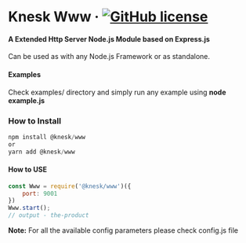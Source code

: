 # Knesk Www &middot; [![GitHub license](https://img.shields.io/badge/license-MIT-blue.svg)](https://github.com/jeoga/option/blob/master/LICENSE)

#### A Extended Http Server Node.js Module based on Express.js
Can be used as with any Node.js Framework or as standalone.

#### Examples
Check examples/ directory and simply run any example using **node example.js**

### How to Install
  ```javascript
npm install @knesk/www
or
yarn add @knesk/www
```

#### How to USE
```javascript
const Www = require('@knesk/www')({
    port: 9001
})
Www.start();
// output - the-product
```
**Note:** For all the available config parameters please check config.js file